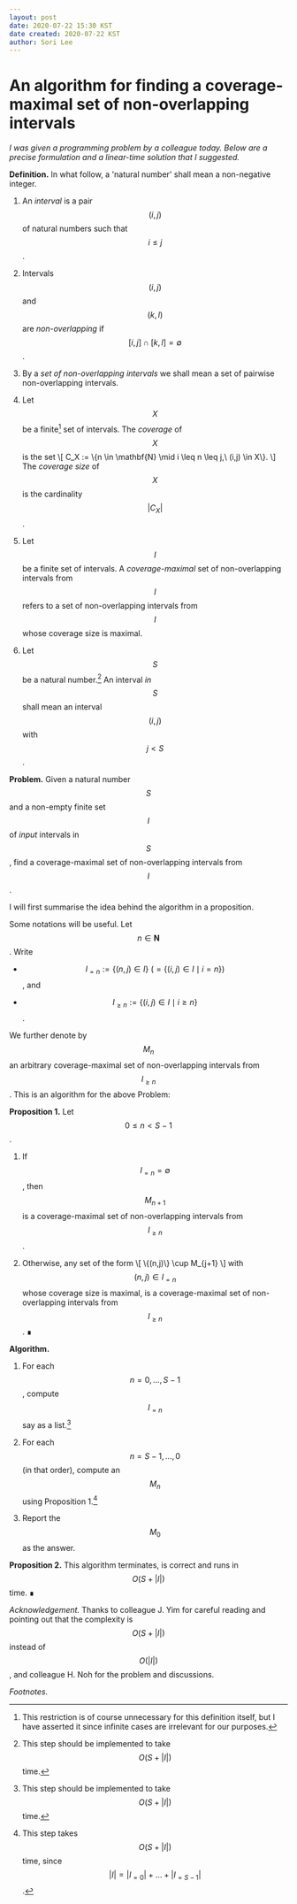 ```yaml
---
layout: post
date: 2020-07-22 15:30 KST
date created: 2020-07-22 KST
author: Sori Lee
---
```


# An algorithm for finding a coverage-maximal set of non-overlapping intervals

*I was given a programming problem by a colleague today. Below are a precise formulation and a linear-time solution that I suggested.*

**Definition.** In what follow, a 'natural number' shall mean a non-negative integer.

1. An *interval* is a pair $$(i,j)$$ of natural numbers such that $$i \leq j$$.

2. Intervals $$(i,j)$$ and $$(k,l)$$ are *non-overlapping* if $$[i,j] \cap [k,l] = \emptyset$$.

3. By a *set of non-overlapping intervals* we shall mean a set of pairwise non-overlapping intervals.

4. Let $$X$$ be a finite[^1] set of intervals. The *coverage* of $$X$$ is the set
\\[
C_X := \\{n \in \mathbf{N} \mid i \leq n \leq j,\ (i,j) \in X\\}.
\\]
The *coverage size* of $$X$$ is the cardinality $$\lvert C_X \rvert$$.

5. Let $$I$$ be a finite set of intervals. A *coverage-maximal* set of non-overlapping intervals from $$I$$ refers to a set of non-overlapping intervals from $$I$$ whose coverage size is maximal.

6. Let $$S$$ be a natural number.[^2]
An interval *in* $$S$$ shall mean an interval $$(i,j)$$ with $$j < S$$.

[^1]: This restriction is of course unnecessary for this definition itself, but I have asserted it since infinite cases are irrelevant for our purposes.

**Problem.** Given a natural number $$S$$ and a non-empty finite set $$I$$ of *input* intervals in $$S$$, find a coverage-maximal set of non-overlapping intervals from $$I$$.

I will first summarise the idea behind the algorithm in a proposition.

Some notations will be useful.
Let $$n \in \mathbf{N}$$.
Write

- $$I_{=n} := \{(n,j) \in I\}\ (= \{(i,j) \in I \mid i = n\})$$, and

- $$I_{\geq n} := \{(i,j) \in I \mid i \geq n\}$$.

We further denote by $$M_n$$ an arbitrary coverage-maximal set of non-overlapping intervals from $$I_{\geq n}$$. This is an algorithm for the above Problem:

<!--
Now the idea behind the algorithm to be presented is summarised in:
-->

<!--
**Proposition.**
Let $$0 \leq n < S-1$$.
Write
\\[
(n,m) = \mathop{argmax}_{(n,j) \in I_{=n}} |C_{\\{(n,j)\\} \cup M_{j+1}}|.
\\]
Then $$\{(n,m)\} \cup M_{j+1}$$ is a coverage-maximal set of non-overlapping intervals from $$I_{\geq n}$$.
-->

**Proposition 1.** Let $$0 \leq n < S-1$$.

1. If $$I_{=n} = \emptyset$$, then $$M_{n+1}$$ is a coverage-maximal set of non-overlapping intervals from $$I_{\geq n}$$.

2. Otherwise, any set of the form
\\[
\\{(n,j)\\} \cup M_{j+1}
\\]
with $$(n,j) \in I_{=n}$$ whose coverage size is maximal, is a coverage-maximal set of non-overlapping intervals from $$I_{\geq n}$$. ∎

**Algorithm.**

1. For each $$n = 0, \ldots, S-1$$, compute $$I_{=n}$$ say as a list.[^2]

2. For each $$n = S-1, \ldots, 0$$ (in that order), compute an $$M_n$$ using Proposition 1.[^3]

3. Report the $$M_0$$ as the answer.

[^2]: This step should be implemented to take $$O(S + \lvert I \rvert)$$ time.

[^3]: This step takes $$O(S + \lvert I \rvert)$$ time, since $$\lvert I \rvert = \lvert I_{=0} \rvert + \ldots + \lvert I_{=S-1} \rvert$$.

**Proposition 2.** This algorithm terminates, is correct and runs in $$O(S + \lvert I \rvert)$$ time. ∎

*Acknowledgement.* Thanks to colleague J. Yim for careful reading and pointing out that the complexity is $$O(S + |I|)$$ instead of $$O(|I|)$$, and colleague H. Noh for the problem and discussions.

*Footnotes.*
